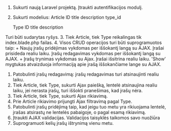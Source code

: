1. Sukurti naują Laravel projektą. Įtraukti autentifikacijos modulį.
2. Sukurti modelius:
   Article
   ID
   title
   description
   type_id

   Type
   ID
   title
   description

Turi būti sudarytas ryšys.
3. Tiek Article, tiek Type reikalingas tik index.blade.php failas.
4. Visos CRUD operacijos turi būti suprogramuotos taip:
    + Naujų įrašų pridėjimas vykdomas per iššokantį langą su AJAX. Įrašai prisideda realiu laiku.
    Įrašų redagavimas vykdomas per iššokantį langą su AJAX.
    + Įrašų trynimas vykdomas su Ajax. Įrašai išsitrina realiu laiku.
    'Show' mygtukas atvaizduoja informaciją apie įrašą iššokančiame lange su AJAX.

1. Patobulinti įrašų redagavimą: įrašų redagavimas turi atsinaujinti realiu laiku.
2. Tiek Article, tiek Type, sukurti Ajax paiešką, lentelė atsinaujina realiu laiku, jei nerasta įrašų, turi iššokti pranešimas, kad įrašų nėra.
3. Tiek Article, tiek Type, sukurti Ajax rikiavimą.
4. Prie Article rikiavimo prijungti Ajax filtravimą pagal Type.
5. Patobulinti įrašų pridėjimą taip, kad jeigu tuo metu yra rikiuojama lentelė, įrašas atsirastų ne lentelės pabaigoje, o pagal esamą rikiavimą.
6. Įtraukti AJAX validacijas. Validacijos taisyklės taikomos savo nuožiūra
7. Suprogramuoti kelių įrašų ištrynimą vienu metu.